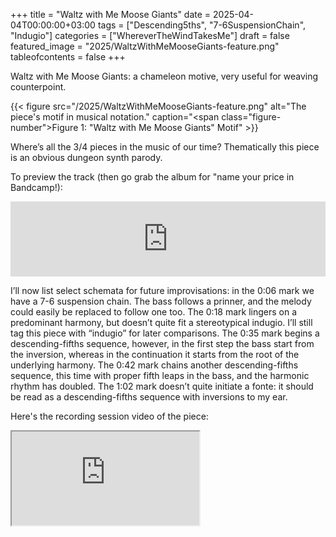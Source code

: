 +++
title = "Waltz with Me Moose Giants"
date = 2025-04-04T00:00:00+03:00
tags = ["Descending5ths", "7-6SuspensionChain", "Indugio"]
categories = ["WhereverTheWindTakesMe"]
draft = false
featured_image = "2025/WaltzWithMeMooseGiants-feature.png"
tableofcontents = false
+++

Waltz with Me Moose Giants:
a chameleon motive, very useful for weaving counterpoint.

{{< figure src="/2025/WaltzWithMeMooseGiants-feature.png" alt="The piece's motif in musical notation." caption="<span class=\"figure-number\">Figure 1: </span>\"Waltz with Me Moose Giants\" Motif" >}}

Where’s all the 3/4 pieces in the music of our time?
Thematically this piece is an obvious dungeon synth parody.

To preview the track (then go grab the album for "name your price in Bandcamp!):
<div class="org-bandcamp-track"> <iframe style="border: 0; width: 100%; height: 120px;" src="https://bandcamp.com/EmbeddedPlayer/album= 3014684465/size=large/bgcol=333333/linkcol=2ebd35/tracklist=false/artwork=small/track=4025779485/transparent=true/" seamless><a href="https://ajgreengrove.bandcamp.com/album/ wherever-the-wind-takes-me"> "Wherever The Wind Takes Me" by A J Greengrove</a></iframe>

I’ll now list select schemata for future improvisations:
in the 0:06 mark
we have a 7-6 suspension chain.
The bass follows a prinner,
and the melody could easily be replaced to follow one too.
The 0:18 mark lingers on a predominant harmony,
but doesn’t quite fit a stereotypical indugio.
I’ll still tag this piece with “indugio” for later comparisons.
The 0:35 mark begins a descending-fifths sequence,
however, in the first step the bass start from the inversion,
whereas in the continuation it starts from the root
of the underlying harmony.
The 0:42 mark chains another descending-fifths sequence,
this time with proper fifth leaps in the bass,
and the harmonic rhythm has doubled.
The 1:02 mark doesn’t quite initiate a fonte:
it should be read as a descending-fifths sequence
with inversions to my ear.

Here's the recording session video of the piece:
<div class="org-youtube"><iframe src="https://www.youtube.com/embed/MRBYgu4i4-s" allowfullscreen title="YouTube Video"></iframe></div>

